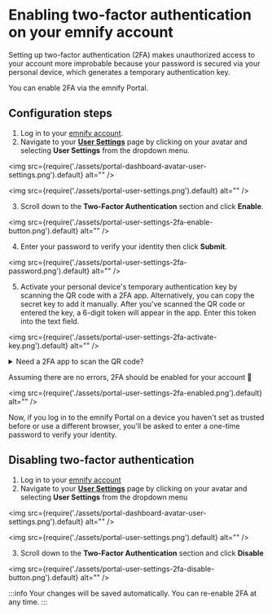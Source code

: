 # Enabling two-factor authentication on your emnify account

Setting up two-factor authentication (2FA) makes unauthorized access to your account more improbable because your password is secured via your personal device, which generates a temporary authentication key.

You can enable 2FA via the emnify Portal.

## Configuration steps

1. Log in to your [emnify account](https://portal.emnify.com/sign).
2. Navigate to your [**User Settings**](https://portal.emnify.com/user-settings) page by clicking on your avatar and selecting **User Settings** from the dropdown menu.

<img
  src={require('./assets/portal-dashboard-avatar-user-settings.png').default}
  alt=""
/>

<img
  src={require('./assets/portal-user-settings.png').default}
  alt=""
/>

3. Scroll down to the **Two-Factor Authentication** section and click **Enable**.

<img
  src={require('./assets/portal-user-settings-2fa-enable-button.png').default}
  alt=""
/>

4. Enter your password to verify your identity then click **Submit**.

<img
  src={require('./assets/portal-user-settings-2fa-password.png').default}
  alt=""
/>

5. Activate your personal device's temporary authentication key by scanning the QR code with a 2FA app.
Alternatively, you can copy the secret key to add it manually.
After you've scanned the QR code or entered the key, a 6-digit token will appear in the app. 
Enter this token into the text field.

<img
  src={require('./assets/portal-user-settings-2fa-activate-key.png').default}
  alt=""
/>

<details className="custom-details-tip">
  <summary>Need a 2FA app to scan the QR code?</summary>
    <p>Download the Google Authenticator app from the <a href="https://play.google.com/store/apps/details?id=com.google.android.apps.authenticator2&pli=1" target="_blank" rel="noopener noreferrer">Google Play Store</a> or <a href="https://apps.apple.com/app/google-authenticator/id388497605" target="_blank" rel="noopener noreferrer">App Store</a>.</p>
</details>

Assuming there are no errors, 2FA should be enabled for your account 🎉

<img
  src={require('./assets/portal-user-settings-2fa-enabled.png').default}
  alt=""
/>

Now, if you log in to the emnify Portal on a device you haven't set as trusted before or use a different browser, you'll be asked to enter a one-time password to verify your identity.

## Disabling two-factor authentication

1. Log in to your [emnify account](https://portal.emnify.com/sign)
2. Navigate to your [**User Settings**](https://portal.emnify.com/user-settings) page by clicking on your avatar and selecting **User Settings** from the dropdown menu

<img
  src={require('./assets/portal-dashboard-avatar-user-settings.png').default}
  alt=""
/>

<img
  src={require('./assets/portal-user-settings.png').default}
  alt=""
/>

3. Scroll down to the **Two-Factor Authentication** section and click **Disable**

<img
  src={require('./assets/portal-user-settings-2fa-disable-button.png').default}
  alt=""
/>

:::info
Your changes will be saved automatically. 
You can re-enable 2FA at any time.
:::
